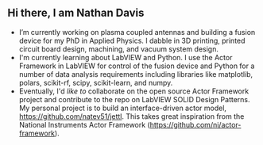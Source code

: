 ## Hi there, I am Nathan Davis

- I’m currently working on plasma coupled antennas and building a fusion device for my PhD in Applied Physics. I dabble in 3D printing, printed circuit board design, machining, and vacuum system design. 
- I'm currently learning about LabVIEW and Python. I use the Actor Framework in LabVIEW for control of the fusion device and Python for a number of data analysis requirements including libraries like matplotlib, polars, scikit-rf, scipy, scikit-learn, and numpy.
- Eventually, I'd *like to* collaborate on the open source Actor Framework project and contribute to the repo on LabVIEW SOLID Design Patterns. My personal project is to build an interface-driven actor model, https://github.com/natev51/jettl. This takes great inspiration from the National Instruments Actor Framework (https://github.com/ni/actor-framework).
